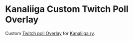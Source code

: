 # Kanaliiga Custom Twitch Poll Overlay

Custom [Twitch poll Overlay](https://poll.ma.pe/) for [Kanaliiga ry](https://kanaliiga.fi/).
